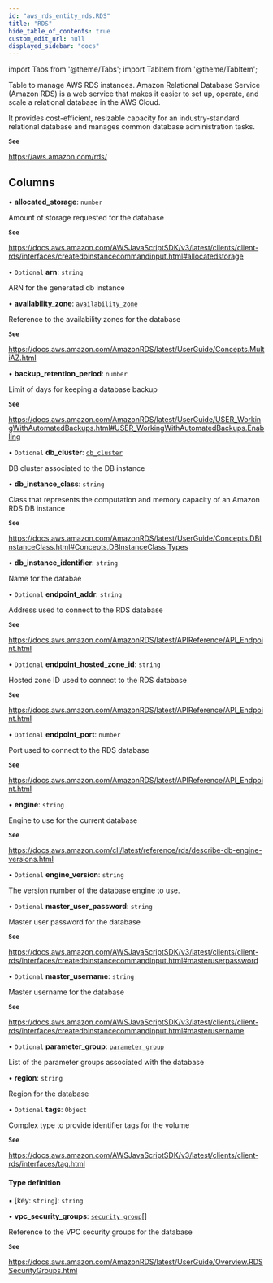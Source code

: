 ```yaml
---
id: "aws_rds_entity_rds.RDS"
title: "RDS"
hide_table_of_contents: true
custom_edit_url: null
displayed_sidebar: "docs"
---
```


import Tabs from '@theme/Tabs';
import TabItem from '@theme/TabItem';

Table to manage AWS RDS instances. Amazon Relational Database Service (Amazon RDS) is a web service that makes it easier to
set up, operate, and scale a relational database in the AWS Cloud.

It provides cost-efficient, resizable capacity for an industry-standard relational database and manages common database administration tasks.

**`See`**

https://aws.amazon.com/rds/

## Columns

• **allocated\_storage**: `number`

Amount of storage requested for the database

**`See`**

https://docs.aws.amazon.com/AWSJavaScriptSDK/v3/latest/clients/client-rds/interfaces/createdbinstancecommandinput.html#allocatedstorage

• `Optional` **arn**: `string`

ARN for the generated db instance

• **availability\_zone**: [`availability_zone`](aws_vpc_entity_availability_zone.AvailabilityZone.md)

Reference to the availability zones for the database

**`See`**

https://docs.aws.amazon.com/AmazonRDS/latest/UserGuide/Concepts.MultiAZ.html

• **backup\_retention\_period**: `number`

Limit of days for keeping a database backup

**`See`**

https://docs.aws.amazon.com/AmazonRDS/latest/UserGuide/USER_WorkingWithAutomatedBackups.html#USER_WorkingWithAutomatedBackups.Enabling

• `Optional` **db\_cluster**: [`db_cluster`](aws_rds_entity_db_cluster.DBCluster.md)

DB cluster associated to the DB instance

• **db\_instance\_class**: `string`

Class that represents the computation and memory capacity of an Amazon RDS DB instance

**`See`**

https://docs.aws.amazon.com/AmazonRDS/latest/UserGuide/Concepts.DBInstanceClass.html#Concepts.DBInstanceClass.Types

• **db\_instance\_identifier**: `string`

Name for the databae

• `Optional` **endpoint\_addr**: `string`

Address used to connect to the RDS database

**`See`**

https://docs.aws.amazon.com/AmazonRDS/latest/APIReference/API_Endpoint.html

• `Optional` **endpoint\_hosted\_zone\_id**: `string`

Hosted zone ID used to connect to the RDS database

**`See`**

https://docs.aws.amazon.com/AmazonRDS/latest/APIReference/API_Endpoint.html

• `Optional` **endpoint\_port**: `number`

Port used to connect to the RDS database

**`See`**

https://docs.aws.amazon.com/AmazonRDS/latest/APIReference/API_Endpoint.html

• **engine**: `string`

Engine to use for the current database

**`See`**

https://docs.aws.amazon.com/cli/latest/reference/rds/describe-db-engine-versions.html

• `Optional` **engine\_version**: `string`

The version number of the database engine to use.

• `Optional` **master\_user\_password**: `string`

Master user password for the database

**`See`**

https://docs.aws.amazon.com/AWSJavaScriptSDK/v3/latest/clients/client-rds/interfaces/createdbinstancecommandinput.html#masteruserpassword

• `Optional` **master\_username**: `string`

Master username for the database

**`See`**

https://docs.aws.amazon.com/AWSJavaScriptSDK/v3/latest/clients/client-rds/interfaces/createdbinstancecommandinput.html#masterusername

• `Optional` **parameter\_group**: [`parameter_group`](aws_rds_entity_parameter_group.ParameterGroup.md)

List of the parameter groups associated with the database

• **region**: `string`

Region for the database

• `Optional` **tags**: `Object`

Complex type to provide identifier tags for the volume

**`See`**

https://docs.aws.amazon.com/AWSJavaScriptSDK/v3/latest/clients/client-rds/interfaces/tag.html

#### Type definition

▪ [key: `string`]: `string`

• **vpc\_security\_groups**: [`security_group`](aws_security_group_entity.SecurityGroup.md)[]

Reference to the VPC security groups for the database

**`See`**

https://docs.aws.amazon.com/AmazonRDS/latest/UserGuide/Overview.RDSSecurityGroups.html
